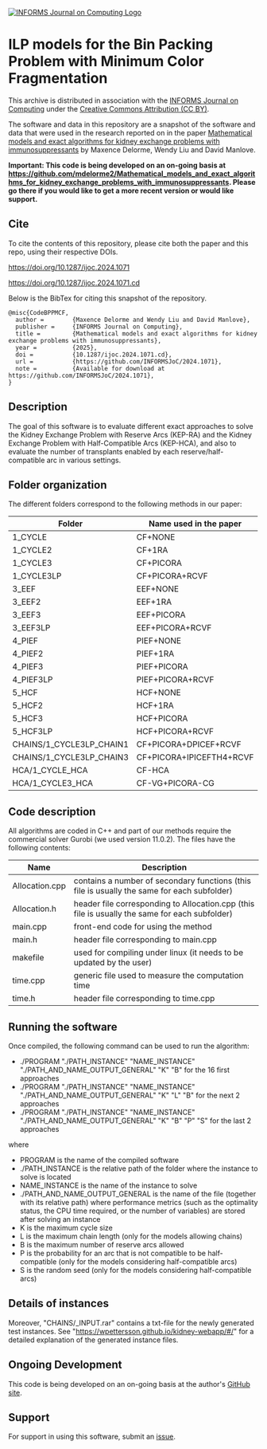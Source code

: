 [![INFORMS Journal on Computing Logo](https://INFORMSJoC.github.io/logos/INFORMS_Journal_on_Computing_Header.jpg)](https://pubsonline.informs.org/journal/ijoc)

# ILP models for the Bin Packing Problem with Minimum Color Fragmentation

This archive is distributed in association with the [INFORMS Journal on
Computing](https://pubsonline.informs.org/journal/ijoc) under the [Creative Commons Attribution (CC BY)](LICENSE).

The software and data in this repository are a snapshot of the software and data
that were used in the research reported on in the paper 
[Mathematical models and exact algorithms for kidney exchange problems with immunosuppressants](https://doi.org/10.1287/ijoc.2024.1071) by Maxence Delorme, Wendy Liu and David Manlove.

**Important: This code is being developed on an on-going basis at 
https://github.com/mdelorme2/Mathematical_models_and_exact_algorithms_for_kidney_exchange_problems_with_immunosuppressants. Please go there if you would like to
get a more recent version or would like support.**

## Cite

To cite the contents of this repository, please cite both the paper and this repo, using their respective DOIs.

https://doi.org/10.1287/ijoc.2024.1071

https://doi.org/10.1287/ijoc.2024.1071.cd

Below is the BibTex for citing this snapshot of the repository.

```
@misc{CodeBPPMCF,
  author =        {Maxence Delorme and Wendy Liu and David Manlove},
  publisher =     {INFORMS Journal on Computing},
  title =         {Mathematical models and exact algorithms for kidney exchange problems with immunosuppressants},
  year =          {2025},
  doi =           {10.1287/ijoc.2024.1071.cd},
  url =           {https://github.com/INFORMSJoC/2024.1071},
  note =          {Available for download at https://github.com/INFORMSJoC/2024.1071},
}  
```

## Description

The goal of this software is to evaluate different exact approaches to solve the Kidney Exchange Problem with Reserve Arcs (KEP-RA) and the Kidney Exchange Problem with Half-Compatible Arcs (KEP-HCA), 
and also to evaluate the number of transplants enabled by each reserve/half-compatible arc in various settings.

## Folder organization

The different folders correspond to the following methods in our paper:

| Folder  | Name used in the paper |
| ------------- | ------------- |
| 1_CYCLE | CF+NONE |
| 1_CYCLE2 | CF+1RA |
| 1_CYCLE3 | CF+PICORA |
| 1_CYCLE3LP | CF+PICORA+RCVF |
| 3_EEF | EEF+NONE |
| 3_EEF2 | EEF+1RA |
| 3_EEF3 | EEF+PICORA |
| 3_EEF3LP | EEF+PICORA+RCVF |
| 4_PIEF | PIEF+NONE |
| 4_PIEF2 | PIEF+1RA |
| 4_PIEF3 | PIEF+PICORA |
| 4_PIEF3LP | PIEF+PICORA+RCVF |
| 5_HCF | HCF+NONE |
| 5_HCF2 | HCF+1RA |
| 5_HCF3 | HCF+PICORA |
| 5_HCF3LP | HCF+PICORA+RCVF |
| CHAINS/1_CYCLE3LP_CHAIN1 | CF+PICORA+DPICEF+RCVF |
| CHAINS/1_CYCLE3LP_CHAIN3 | CF+PICORA+IPICEFTH4+RCVF |
| HCA/1_CYCLE_HCA | CF-HCA |
| HCA/1_CYCLE3_HCA | CF-VG+PICORA-CG |

## Code description

All algorithms are coded in C++ and part of our methods require the commercial solver Gurobi (we used version 11.0.2). The files have the following contents:

| Name  | Description |
| ------------- | ------------- |
| Allocation.cpp | contains a number of secondary functions (this file is usually the same for each subfolder)  |
| Allocation.h | header file corresponding to Allocation.cpp (this file is usually the same for each subfolder)  |
| main.cpp | front-end code for using the method  |
| main.h | header file corresponding to main.cpp  |
| makefile | used for compiling under linux (it needs to be updated by the user)  |
| time.cpp | generic file used to measure the computation time  |
| time.h | header file corresponding to time.cpp  |

## Running the software

Once compiled, the following command can be used to run the algorithm:
- ./PROGRAM "./PATH_INSTANCE" "NAME_INSTANCE" "./PATH_AND_NAME_OUTPUT_GENERAL" "K" "B" for the 16 first approaches
- ./PROGRAM "./PATH_INSTANCE" "NAME_INSTANCE" "./PATH_AND_NAME_OUTPUT_GENERAL" "K" "L" "B" for the next 2 approaches
- ./PROGRAM "./PATH_INSTANCE" "NAME_INSTANCE" "./PATH_AND_NAME_OUTPUT_GENERAL" "K" "B" "P" "S" for the last 2 approaches

where

- PROGRAM is the name of the compiled software 
- ./PATH_INSTANCE is the relative path of the folder where the instance to solve is located
- NAME_INSTANCE is the name of the instance to solve
- ./PATH_AND_NAME_OUTPUT_GENERAL is the name of the file (together with its relative path) where performance metrics (such as the optimality status, the CPU time required, or the number of variables) are stored after solving an instance
- K is the maximum cycle size
- L is the maximum chain length (only for the models allowing chains)
- B is the maximum number of reserve arcs allowed 
- P is the probability for an arc that is not compatible to be half-compatible (only for the models considering half-compatible arcs)
- S is the random seed (only for the models considering half-compatible arcs)

## Details of instances
Moreover, "CHAINS/_INPUT.rar" contains a txt-file for the newly generated test instances. 
See "https://wpettersson.github.io/kidney-webapp/#/" for a detailed explanation of the generated instance files.

## Ongoing Development

This code is being developed on an on-going basis at the author's
[GitHub site](https://github.com/mdelorme2/Mathematical_models_and_exact_algorithms_for_kidney_exchange_problems_with_immunosuppressants).

## Support

For support in using this software, submit an
[issue](https://github.com/mdelorme2/Mathematical_models_and_exact_algorithms_for_kidney_exchange_problems_with_immunosuppressants/issues/new).
